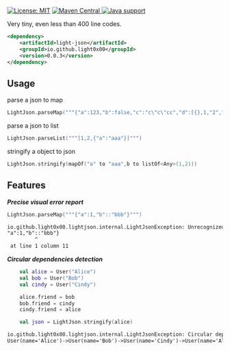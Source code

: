 [![License: MIT](https://img.shields.io/badge/License-MIT-yellow.svg)](https://opensource.org/licenses/MIT) 
[![Maven Central](https://maven-badges.herokuapp.com/maven-central/io.github.light0x00/light-json/badge.svg)
](https://repo1.maven.org/maven2/io/github/light0x00/light-json/) 
[![Java support](https://img.shields.io/badge/Java-9+-green?logo=java&logoColor=white)](https://openjdk.java.net/)

Very tiny, even less than 400 line codes.

```xml
<dependency>
    <artifactId>light-json</artifactId>
    <groupId>io.github.light0x00</groupId>
    <version>0.0.3</version>
</dependency>
```

## Usage

parse a json to map

```kotlin
LightJson.parseMap("""{"a":123,"b":false,"c":"c\"c\"cc","d":[{},1,"2",false,null,{"e":"eeee"}]}""")
```

parse a json to list

```kotlin
LightJson.parseList("""[1,2,{"a":"aaa"}]""")
```

stringify a object to json

```kotlin
LightJson.stringify(mapOf("a" to "aaa",b to listOf<Any>(1,2)))
```

## Features

***Precise visual error report***

```kotlin
LightJson.parseMap("""{"a":1,"b"::"bbb"}""")
```

```txt
io.github.light0x00.lightjson.internal.LightJsonException: Unrecognized identifier
"a":1,"b"::"bbb"}
         ^
 at line 1 column 11
```


***Circular dependencies detection***

```kotlin
    val alice = User("Alice")
    val bob = User("Bob")
    val cindy = User("Cindy")

    alice.friend = bob
    bob.friend = cindy
    cindy.friend = alice

    val json = LightJson.stringify(alice)
```

```txt
io.github.light0x00.lightjson.internal.LightJsonException: Circular dependencies detected:
User(name='Alice')->User(name='Bob')->User(name='Cindy')->User(name='Alice')
```
